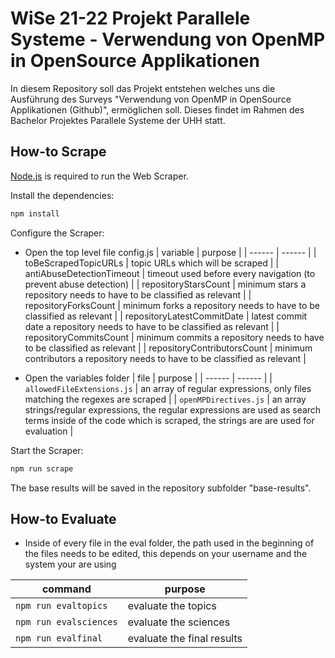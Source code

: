 # WiSe 21-22 Projekt Parallele Systeme - Verwendung von OpenMP in OpenSource Applikationen

In diesem Repository soll das Projekt entstehen welches uns die Ausführung des Surveys "Verwendung von OpenMP in OpenSource Applikationen (Github)", ermöglichen soll. 
Dieses findet im Rahmen des Bachelor Projektes Parallele Systeme der UHH statt.

## How-to Scrape

[Node.js](https://nodejs.org/) is required to run the Web Scraper.

Install the dependencies:

```sh
npm install
```

Configure the Scraper:
- Open the top level file config.js
| variable | purpose |
| ------ | ------ |
| toBeScrapedTopicURLs | topic URLs which will be scraped |
| antiAbuseDetectionTimeout | timeout used before every navigation (to prevent abuse detection) |
| repositoryStarsCount | minimum stars a repository needs to have to be classified as relevant |
| repositoryForksCount | minimum forks a repository needs to have to be classified as relevant |
| repositoryLatestCommitDate | latest commit date a repository needs to have to be classified as relevant |
| repositoryCommitsCount | minimum commits a repository needs to have to be classified as relevant |
| repositoryContributorsCount | minimum contributors a repository needs to have to be classified as relevant |

- Open the variables folder
| file | purpose |
| ------ | ------ |
| ```allowedFileExtensions.js``` | an array of regular expressions, only files matching the regexes are scraped |
| ```openMPDirectives.js``` | an array strings/regular expressions, the regular expressions are used as search terms inside of the code which is scraped, the strings are are used for evaluation |

Start the Scraper:

```sh
npm run scrape
```

The base results will be saved in the repository subfolder "base-results".

## How-to Evaluate

- Inside of every file in the eval folder, the path used in the beginning of the files needs to be edited, this depends on your username and the system your are using 

| command | purpose |
| ------ | ------ |
| ```npm run evaltopics``` | evaluate the topics |
| ```npm run evalsciences``` | evaluate the sciences |
| ```npm run evalfinal``` | evaluate the final results |